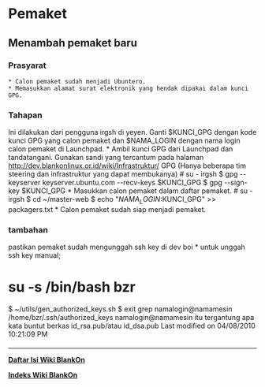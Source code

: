 # Pemaket
## Menambah pemaket baru
### Prasyarat
    * Calon pemaket sudah menjadi Ubuntero.
    * Memasukkan alamat surat elektronik yang hendak dipakai dalam kunci GPG.
### Tahapan
Ini dilakukan dari pengguna irgsh di yeyen. Ganti $KUNCI_GPG dengan kode kunci
GPG yang calon pemaket dan $NAMA_LOGIN dengan nama login calon pemaket di
​Launchpad.
    * Ambil kunci GPG dari Launchpad dan tandatangani. Gunakan sandi yang
      tercantum pada halaman ​http://dev.blankonlinux.or.id/wiki/Infrastruktur/
      GPG (Hanya beberapa tim steering dan infrastruktur yang dapat membukanya)
      # su - irgsh
      $ gpg --keyserver keyserver.ubuntu.com --recv-keys $KUNCI_GPG
      $ gpg --sign-key $KUNCI_GPG
    * Masukkan calon pemaket dalam daftar pemaket.
      # su - irgsh
      $ cd ~/master-web
      $ echo "$NAMA_LOGIN:$KUNCI_GPG" >> packagers.txt
    * Calon pemaket sudah siap menjadi pemaket.
### tambahan
pastikan pemaket sudah mengunggah ssh key di dev boi
    * untuk unggah ssh key manual;
# su -s /bin/bash bzr
$ ~/utils/gen_authorized_keys.sh
$ exit
grep namalogin@namamesin /home/bzr/.ssh/authorized_keys
namalogin@namamesin itu tergantung apa kata buntut berkas id_rsa.pub/atau
id_dsa.pub
Last modified on 04/08/2010 10:21:09 PM
#### 
    
 
 
 
 
 
---
[**Daftar Isi Wiki BlankOn**](/wiki/DaftarIsi/index.html)
 
[**Indeks Wiki BlankOn**](/wiki/Indeks.html)
